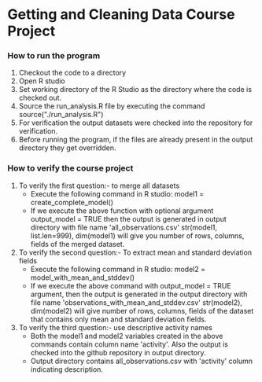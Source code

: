Getting and Cleaning Data Course Project
========================================

### How to run the program
1. Checkout the code to a directory
2. Open R studio
3. Set working directory of the R Studio as the directory where the code is checked out.
4. Source the run_analysis.R file by executing the command source("./run_analysis.R")
5. For verification the output datasets were checked into the repository for verification.
6. Before running the program, if the files are already present in the output directory they get overridden.

### How to verify the course project
1. To verify the first question:- to merge all datasets
	* Execute the following command in R studio: model1 = create_complete_model()
	* If we execute the above function with optional argument output_model = TRUE then the output is generated in output directory with file name 'all_observations.csv' str(model1, list.len=999), dim(model1) will give you number of rows, columns, fields of the merged dataset.
2. To verify the second question:- To extract mean and standard deviation fields
	* Execute the following command in R studio: model2 = model_with_mean_and_stddev()
	* If we execute the above command with output_model = TRUE argument, then the output is generated in the output directory with file name 'observations_with_mean_and_stddev.csv' str(model2), dim(model2) will give number of rows, columns, fields of the dataset that contains only mean and standard deviation fields.
3. To verify the third question:- use descriptive activity names
	* Both the model1 and model2 variables created in the above commands contain column name 'activity'. Also the output is checked into the github repository in output directory.
	* Output directory contains all_observations.csv with 'activity' column indicating description.
